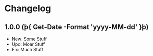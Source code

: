 ﻿# Changelog
## 1.0.0 (þ{ Get-Date -Format 'yyyy-MM-dd' }þ)
 - New: Some Stuff
 - Upd: Moar Stuff
 - Fix: Much Stuff